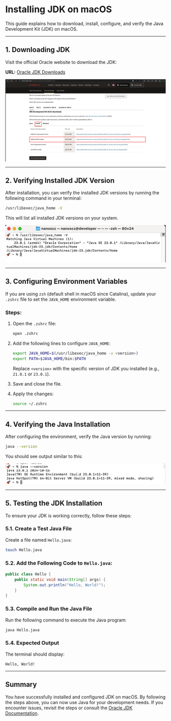 # Installing JDK on macOS

This guide explains how to download, install, configure, and verify the Java Development Kit (JDK) on macOS.

---

## 1. Downloading JDK

Visit the official Oracle website to download the JDK:

**URL:** [Oracle JDK Downloads](https://www.oracle.com/java/technologies/downloads/)

![JDK Download for macOS](/images/jdk-download-macos.png)

---

## 2. Verifying Installed JDK Version

After installation, you can verify the installed JDK versions by running the following command in your terminal:

```bash
/usr/libexec/java_home -V
```

This will list all installed JDK versions on your system.

![JDK Versions](/images/jdk-version.png)

---

## 3. Configuring Environment Variables

If you are using `zsh` (default shell in macOS since Catalina), update your `.zshrc` file to set the `JAVA_HOME` environment variable.

### Steps:

1. Open the `.zshrc` file:
   ```bash
   open .zshrc
   ```
2. Add the following lines to configure `JAVA_HOME`:

   ```bash
   export JAVA_HOME=$(/usr/libexec/java_home -v <version>)
   export PATH=$JAVA_HOME/bin:$PATH
   ```

   Replace `<version>` with the specific version of JDK you installed (e.g., `21.0.1` or `23.0.1`).

3. Save and close the file.

4. Apply the changes:
   ```bash
   source ~/.zshrc
   ```

---

## 4. Verifying the Java Installation

After configuring the environment, verify the Java version by running:

```bash
java --version
```

You should see output similar to this:

![Java Version Output](/images/java-version.png)

---

## 5. Testing the JDK Installation

To ensure your JDK is working correctly, follow these steps:

### 5.1. Create a Test Java File

Create a file named `Hello.java`:

```bash
touch Hello.java
```

### 5.2. Add the Following Code to `Hello.java`:

```java
public class Hello {
    public static void main(String[] args) {
        System.out.println("Hello, World!");
    }
}
```

### 5.3. Compile and Run the Java File

Run the following command to execute the Java program:

```bash
java Hello.java
```

### 5.4. Expected Output

The terminal should display:

```
Hello, World!
```

---

## Summary

You have successfully installed and configured JDK on macOS. By following the steps above, you can now use Java for your development needs. If you encounter issues, revisit the steps or consult the [Oracle JDK Documentation](https://www.oracle.com/java/technologies/javase-documentation.html).
